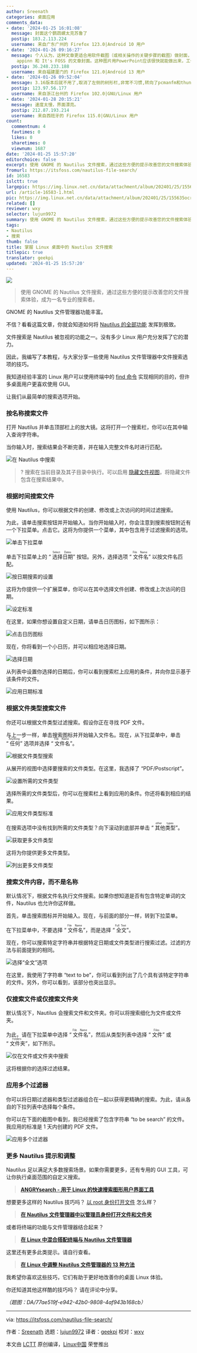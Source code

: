 ```yaml
---
author: Sreenath
categories: 桌面应用
comments_data:
- date: '2024-01-25 16:01:08'
  message: 封面这个鹦鹉螺太克苏鲁了
  postip: 183.2.113.224
  username: 来自广东广州的 Firefox 123.0|Android 10 用户
- date: '2024-01-26 09:16:27'
  message: 个人认为，这种文章更适合用软件截图（或相关操作的关键步骤的截图）做封面，而不是这种略显抽象的AI生成插画。如果是介绍某些软件的文章，也可以用纯色（或渐变色）背景+软件Logo做封面（也可辅以简单的说明文字，具体可参考
    appinn 和 It's FOSS 的文章封面。这种图片用PowerPoint应该很快就能做出来，工作量不会比用AI生成大多少）。介绍会议的文章，则可用参会人员合影、会议海报或现场照片。个人感觉咱们网站的封面图有点抽象，不太好理解其与文章内容的联系。
  postip: 36.248.233.188
  username: 来自福建厦门的 Firefox 121.0|Android 13 用户
- date: '2024-01-26 09:52:04'
  message: 3.16版本后就不用了,取消了左侧的树形栏,非常不习惯,转向了pcmanfm和thunar
  postip: 123.97.56.177
  username: 来自浙江台州的 Firefox 102.0|GNU/Linux 用户
- date: '2024-01-28 20:15:21'
  message: 速度太慢，界面漂亮。
  postip: 212.87.193.214
  username: 来自西班牙的 Firefox 115.0|GNU/Linux 用户
count:
  commentnum: 4
  favtimes: 0
  likes: 0
  sharetimes: 0
  viewnum: 1687
date: '2024-01-25 15:57:20'
editorchoice: false
excerpt: 使用 GNOME 的 Nautilus 文件搜索，通过这些方便的提示改善您的文件搜索体验，成为一名专业的搜索者。
fromurl: https://itsfoss.com/nautilus-file-search/
id: 16583
islctt: true
largepic: https://img.linux.net.cn/data/attachment/album/202401/25/155635ocrk3q8dgg3rkkgh.jpg
url: /article-16583-1.html
pic: https://img.linux.net.cn/data/attachment/album/202401/25/155635ocrk3q8dgg3rkkgh.jpg.thumb.jpg
related: []
reviewer: wxy
selector: lujun9972
summary: 使用 GNOME 的 Nautilus 文件搜索，通过这些方便的提示改善您的文件搜索体验，成为一名专业的搜索者。
tags:
- Nautilus
- 搜索
thumb: false
title: 掌握 Linux 桌面中的 Nautilus 文件搜索
titlepic: true
translator: geekpi
updated: '2024-01-25 15:57:20'
---
```


![](/data/attachment/album/202401/25/155635ocrk3q8dgg3rkkgh.jpg)



> 
> 使用 GNOME 的 Nautilus 文件搜索，通过这些方便的提示改善您的文件搜索体验，成为一名专业的搜索者。
> 
> 
> 


GNOME 的 Nautilus 文件管理器功能丰富。


不信？看看这篇文章，你就会知道如何将 [Nautilus 的全部功能](https://itsfoss.com/nautilus-tips-tweaks/) 发挥到极致。


文件搜索是 Nautilus 被忽视的功能之一。没有多少 Linux 用户充分发挥了它的潜力。


因此，我编写了本教程，与大家分享一些使用 Nautilus 文件管理器中文件搜索选项的技巧。


我知道经验丰富的 Linux 用户可以使用终端中的 [find 命令](https://linuxhandbook.com/find-command-examples/?ref=itsfoss.com) 实现相同的目的，但许多桌面用户更喜欢使用 GUI。


让我们从最简单的搜索选项开始。


### 按名称搜索文件


打开 Nautilus 并单击顶部栏上的放大镜。这将打开一个搜索栏，你可以在其中输入查询字符串。


当你输入时，搜索结果会不断完善，并在输入完整文件名时进行匹配。


![在 Nautilus 中搜索](/data/attachment/album/202401/25/155721f0v139r2ff974msu.png)



> 
> ? 搜索在当前目录及其子目录中执行。可以启用 [隐藏文件视图](https://itsfoss.com/show-hidden-files-linux/)，将隐藏文件包含在搜索结果中。
> 
> 
> 


### 根据时间搜索文件


使用 Nautilus，你可以根据文件的创建、修改或上次访问的时间过滤搜索。


为此，请单击搜索按钮并开始输入。当你开始输入时，你会注意到搜索按钮附近有一个下拉菜单。点击它。这将为你提供一个菜单，其中包含用于过滤搜索的选项。


![单击下拉菜单](/data/attachment/album/202401/25/155721jynypyzp7hu5hhi5.png)


单击下拉菜单上的 “<ruby> 选择日期 <rt>  Select Dates </rt></ruby>” 按钮。另外，选择选项 “<ruby> 文件名 <rt>  File Name </rt></ruby>” 以按文件名匹配。


![按日期搜索的设置](/data/attachment/album/202401/25/155721u8jbjba82kpeeass.png)


这将为你提供一个扩展菜单，你可以在其中选择文件创建、修改或上次访问的日期。


![设定标准](/data/attachment/album/202401/25/155722o819iqan3ony39yn.png)


在这里，如果你想设置自定义日期，请单击日历图标，如下图所示：


![点击日历图标](/data/attachment/album/202401/25/155722r2zohw8ki0wx1fkf.png)


现在，你将看到一个小日历，并可以相应地选择日期。


![选择日期](/data/attachment/album/202401/25/155723ytnk0d2fkykfn8nt.png)


从列表中设置你选择的日期后，你可以看到搜索栏上应用的条件，并向你显示基于该条件的文件。


![应用日期标准](/data/attachment/album/202401/25/155723dngghh91gj9ecca3.png)


### 根据文件类型搜索文件


你还可以根据文件类型过滤搜索。假设你正在寻找 PDF 文件。


与上一步一样，单击搜索图标并开始输入文件名。现在，从下拉菜单中，单击 “<ruby> 任何 <rt>  Anything </rt></ruby>” 选项并选择 “<ruby> 文件名 <rt>  File Name </rt></ruby>”。


![根据文件类型搜索](/data/attachment/album/202401/25/155724oufguvk0dozvpr54.png)


从展开的视图中选择要搜索的文件类型。在这里，我选择了 “PDF/Postscript”。


![设置所需的文件类型](/data/attachment/album/202401/25/155724lme22ycoy26gijgy.png)


选择所需的文件类型后，你可以在搜索栏上看到应用的条件。你还将看到相应的结果。


![应用文件类型标准](/data/attachment/album/202401/25/155724yhg0eotiphhg09y9.png)


在搜索选项中没有找到所需的文件类型？向下滚动到底部并单击 “<ruby> 其他类型 <rt>  other types </rt></ruby>”。


![获取更多文件类型](/data/attachment/album/202401/25/155725u97u681pi8s9i949.png)


这将为你提供更多文件类型。


![列出更多文件类型](/data/attachment/album/202401/25/155725dkx1xnm273nm3a9i.png)


### 搜索文件内容，而不是名称


默认情况下，根据文件名执行文件搜索。如果你想知道是否有包含特定单词的文件，Nautilus 也允许你这样做。


首先，单击搜索图标并开始输入。现在，与前面的部分一样，转到下拉菜单。


在下拉菜单中，不要选择 “<ruby> 文件名 <rt>  File Name </rt></ruby>”，而是选择 “<ruby> 全文 <rt>  Full Text </rt></ruby>”。


现在，你可以搜索特定字符串并根据特定日期或文件类型进行搜索过滤。过滤的方法与前面提到的相同。


![选择“全文”选项](/data/attachment/album/202401/25/155726whhz6zhf6k86pgbf.png)


在这里，我使用了字符串 “text to be”，你可以看到列出了几个具有该特定字符串的文件。另外，你可以看到，该部分也突出显示。


### 仅搜索文件或仅搜索文件夹


默认情况下，Nautilus 会搜索文件和文件夹。你可以将搜索细化为文件或文件夹。


为此，请在下拉菜单中选择 “<ruby> 文件名 <rt>  File Name </rt></ruby>”，然后从类型列表中选择 “<ruby> 文件 <rt>  Files </rt></ruby>” 或 “<ruby> 文件夹 <rt>  Folders </rt></ruby>”，如下所示。


![仅在文件或文件夹中搜索](/data/attachment/album/202401/25/155726xuc32y3jk3y3wwy2.png)


这将根据你的选择过滤结果。


### 应用多个过滤器


你可以将日期过滤器和类型过滤器组合在一起以获得更精确的搜索。为此，请从各自的下拉列表中选择每个条件。


你可以在下面的截图中看到，我已经搜索了包含字符串 “to be search” 的文件。我应用的标准是 1 天内创建的 PDF 文件。


![应用多个过滤器](/data/attachment/album/202401/25/155726mltzllhsszdkshid.png)


### 更多 Nautilus 提示和调整


Nautilus 足以满足大多数搜索场景。如果你需要更多，还有专用的 GUI 工具，可让你执行桌面范围的自定义搜索。



> 
> **[ANGRYsearch - 用于 Linux 的快速搜索图形用户界面工具](https://itsfoss.com/angrysearch/)**
> 
> 
> 


想要更多这样的 Nautilus 技巧吗？ [以 root 身份打开文件](https://itsfoss.com/open-nautilus-as-administrator/) 怎么样？



> 
> **[在 Nautilus 文件管理器中以管理员身份打开文件和文件夹](https://itsfoss.com/open-nautilus-as-administrator/)**
> 
> 
> 


或者将终端的功能与文件管理器结合起来？



> 
> **[在 Linux 中混合搭配终端与 Nautilus 文件管理器](https://itsfoss.com/terminal-nautilus-combination/)**
> 
> 
> 


这里还有更多此类提示。请自行查看。



> 
> **[在 Linux 中调整 Nautilus 文件管理器的 13 种方法](https://itsfoss.com/nautilus-tips-tweaks/)**
> 
> 
> 


我希望你喜欢这些技巧，它们有助于更好地改善你的桌面 Linux 体验。


你还知道其他这样酷的技巧吗？ 请在评论中分享。


*（题图：DA/77ae519f-e942-42b0-9808-4af943b168cb）*




---


via: <https://itsfoss.com/nautilus-file-search/>


作者：[Sreenath](https://itsfoss.com/author/sreenath/) 选题：[lujun9972](https://github.com/lujun9972) 译者：[geekpi](https://github.com/geekpi) 校对：[wxy](https://github.com/wxy)


本文由 [LCTT](https://github.com/LCTT/TranslateProject) 原创编译，[Linux中国](https://linux.cn/) 荣誉推出